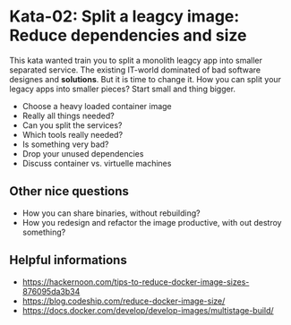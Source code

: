 # Kata-02: Split a leagcy image: Reduce dependencies and size

This kata wanted train you to split a monolith leagcy app into smaller separated service.
The existing IT-world dominated of bad software designes and __solutions__. But it is time to
change it. How you can split your legacy apps into smaller pieces?
Start small and thing bigger.

* Choose a heavy loaded container image
* Really all things needed?
* Can you split the services?
* Which tools really needed?
* Is something very bad?
* Drop your unused dependencies
* Discuss container vs. virtuelle machines

## Other nice questions

* How you can share binaries, without rebuilding?
* How you redesign and refactor the image productive, with out destroy something?

## Helpful informations

* https://hackernoon.com/tips-to-reduce-docker-image-sizes-876095da3b34
* https://blog.codeship.com/reduce-docker-image-size/
* https://docs.docker.com/develop/develop-images/multistage-build/
